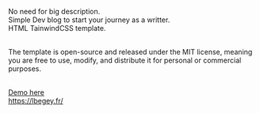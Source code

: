 No need for big description.<br>
Simple Dev blog to start your journey as a writter.<br>
HTML TainwindCSS template.<br><br>

The template is open-source and released under the MIT license, meaning you are free to use, modify, and distribute it for personal or commercial purposes.<br><br>

<a href="https://lbegey.fr/blog.html">Demo here</a><br>
<a href='https://lbegey.fr/'>https://lbegey.fr/</a>
